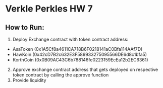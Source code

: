 # Verkle Perkles HW 7

## How to Run:
1. Deploy Exchange contract with token contract address:
  * AsaToken (0x1A5Cf8a4611CA718B6F0218141aC0Bfa114AAf7D)
  * HawKoin (0x42cD7B2c632E3F589933275095566DE6d8c1bfa5)
  * KorthCoin (0x0B09AC43C6b788146fe0223159EcEa12b2EC6361)
2. Approve exchange contract address that gets deployed on respective token contract by calling the approve function
3. Provide liquidity
